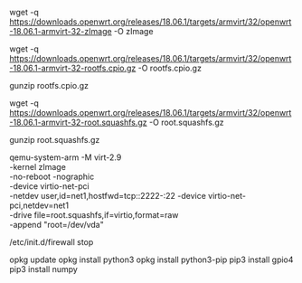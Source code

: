 wget -q https://downloads.openwrt.org/releases/18.06.1/targets/armvirt/32/openwrt-18.06.1-armvirt-32-zImage -O zImage

wget -q https://downloads.openwrt.org/releases/18.06.1/targets/armvirt/32/openwrt-18.06.1-armvirt-32-rootfs.cpio.gz -O rootfs.cpio.gz

gunzip rootfs.cpio.gz

wget -q https://downloads.openwrt.org/releases/18.06.1/targets/armvirt/32/openwrt-18.06.1-armvirt-32-root.squashfs.gz -O root.squashfs.gz

gunzip root.squashfs.gz

qemu-system-arm -M virt-2.9 \
 -kernel zImage \
 -no-reboot -nographic \
 -device virtio-net-pci \
 -netdev user,id=net1,hostfwd=tcp::2222-:22 -device virtio-net-pci,netdev=net1 \
 -drive file=root.squashfs,if=virtio,format=raw \
 -append "root=/dev/vda"

 /etc/init.d/firewall stop

opkg update
opkg install python3
opkg install python3-pip
pip3 install gpio4
pip3 install numpy

